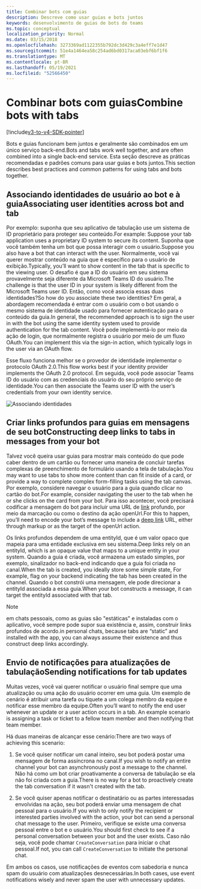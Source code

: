 ```yaml
---
title: Combinar bots com guias
description: Descreve como usar guias e bots juntos
keywords: desenvolvimento de guias de bots do teams
ms.topic: conceptual
localization_priority: Normal
ms.date: 03/15/2018
ms.openlocfilehash: 3273369ad1122355b792dc3d429c3a4eff7e1d47
ms.sourcegitcommit: 51e4a1464ea58c254ad6bd0317aca03ebf6bf1f6
ms.translationtype: MT
ms.contentlocale: pt-BR
ms.lasthandoff: 05/19/2021
ms.locfileid: "52566450"
---
```

# <a name="combine-bots-with-tabs"></a><span data-ttu-id="122ec-104">Combinar bots com guias</span><span class="sxs-lookup"><span data-stu-id="122ec-104">Combine bots with tabs</span></span>

[!include[v3-to-v4-SDK-pointer](~/includes/v3-to-v4-pointer-bots.md)]

<span data-ttu-id="122ec-105">Bots e guias funcionam bem juntos e geralmente são combinados em um único serviço back-end.</span><span class="sxs-lookup"><span data-stu-id="122ec-105">Bots and tabs work well together, and are often combined into a single back-end service.</span></span> <span data-ttu-id="122ec-106">Esta seção descreve as práticas recomendadas e padrões comuns para usar guias e bots juntos.</span><span class="sxs-lookup"><span data-stu-id="122ec-106">This section describes best practices and common patterns for using tabs and bots together.</span></span>

## <a name="associating-user-identities-across-bot-and-tab"></a><span data-ttu-id="122ec-107">Associando identidades de usuário ao bot e à guia</span><span class="sxs-lookup"><span data-stu-id="122ec-107">Associating user identities across bot and tab</span></span>

<span data-ttu-id="122ec-108">Por exemplo: suponha que seu aplicativo de tabulação use um sistema de ID proprietário para proteger seu conteúdo.</span><span class="sxs-lookup"><span data-stu-id="122ec-108">For example: Suppose your tab application uses a proprietary ID system to secure its content.</span></span> <span data-ttu-id="122ec-109">Suponha que você também tenha um bot que possa interagir com o usuário.</span><span class="sxs-lookup"><span data-stu-id="122ec-109">Suppose you also have a bot that can interact with the user.</span></span> <span data-ttu-id="122ec-110">Normalmente, você vai querer mostrar conteúdo na guia que é específico para o usuário de exibição.</span><span class="sxs-lookup"><span data-stu-id="122ec-110">Typically, you’ll want to show content in the tab that is specific to the viewing user.</span></span> <span data-ttu-id="122ec-111">O desafio é que a ID do usuário em seu sistema provavelmente seja diferente da Microsoft Teams ID do usuário.</span><span class="sxs-lookup"><span data-stu-id="122ec-111">The challenge is that the user ID in your system is likely different from the Microsoft Teams user ID.</span></span> <span data-ttu-id="122ec-112">Então, como você associa essas duas identidades?</span><span class="sxs-lookup"><span data-stu-id="122ec-112">So how do you associate these two identities?</span></span>
<span data-ttu-id="122ec-113">Em geral, a abordagem recomendada é entrar com o usuário com o bot usando o mesmo sistema de identidade usado para fornecer autenticação para o conteúdo da guia.</span><span class="sxs-lookup"><span data-stu-id="122ec-113">In general, the recommended approach is to sign the user in with the bot using the same identity system used to provide authentication for the tab content.</span></span> <span data-ttu-id="122ec-114">Você pode implementá-lo por meio da ação de login, que normalmente registra o usuário por meio de um fluxo OAuth.</span><span class="sxs-lookup"><span data-stu-id="122ec-114">You can implement this via the sign-in action, which typically logs in the user via an OAuth flow.</span></span>

<span data-ttu-id="122ec-115">Esse fluxo funciona melhor se o provedor de identidade implementar o protocolo OAuth 2.0.</span><span class="sxs-lookup"><span data-stu-id="122ec-115">This flow works best if your identity provider implements the OAuth 2.0 protocol.</span></span> <span data-ttu-id="122ec-116">Em seguida, você pode associar Teams ID do usuário com as credenciais do usuário do seu próprio serviço de identidade.</span><span class="sxs-lookup"><span data-stu-id="122ec-116">You can then associate the Teams user ID with the user’s credentials from your own identity service.</span></span>

   ![Associando identidades](~/assets/images/bots/associating_contexts.png)

## <a name="constructing-deep-links-to-tabs-in-messages-from-your-bot"></a><span data-ttu-id="122ec-118">Criar links profundos para guias em mensagens de seu bot</span><span class="sxs-lookup"><span data-stu-id="122ec-118">Constructing deep links to tabs in messages from your bot</span></span>

<span data-ttu-id="122ec-119">Talvez você queira usar guias para mostrar mais conteúdo do que pode caber dentro de um cartão ou fornecer uma maneira de concluir tarefas complexas de preenchimento de formulário usando a tela de tabulação.</span><span class="sxs-lookup"><span data-stu-id="122ec-119">You may want to use tabs to show more content than can fit inside of a card, or provide a way to complete complex form-filling tasks using the tab canvas.</span></span> <span data-ttu-id="122ec-120">Por exemplo, considere navegar o usuário para a guia quando clicar no cartão do bot.</span><span class="sxs-lookup"><span data-stu-id="122ec-120">For example, consider navigating the user to the tab when he or she clicks on the card from your bot.</span></span> <span data-ttu-id="122ec-121">Para isso acontecer, você precisará codificar a mensagem do bot para incluir uma URL de [link](~/concepts/build-and-test/deep-links.md) profundo, por meio da marcação ou como o destino da ação openUrl.</span><span class="sxs-lookup"><span data-stu-id="122ec-121">For this to happen, you’ll need to encode your bot’s message to include a [deep link](~/concepts/build-and-test/deep-links.md) URL, either through markup or as the target of the openUrl action.</span></span>

<span data-ttu-id="122ec-122">Os links profundos dependem de uma entityId, que é um valor opaco que mapeia para uma entidade exclusiva em seu sistema.</span><span class="sxs-lookup"><span data-stu-id="122ec-122">Deep links rely on an entityId, which is an opaque value that maps to a unique entity in your system.</span></span> <span data-ttu-id="122ec-123">Quando a guia é criada, você armazena um estado simples, por exemplo, sinalizador no back-end indicando que a guia foi criada no canal.</span><span class="sxs-lookup"><span data-stu-id="122ec-123">When the tab is created, you ideally store some simple state, For example, flag on your backend indicating the tab has been created in the channel.</span></span> <span data-ttu-id="122ec-124">Quando o bot constrói uma mensagem, ele pode direcionar a entityId associada a essa guia.</span><span class="sxs-lookup"><span data-stu-id="122ec-124">When your bot constructs a message, it can target the entityId associated with that tab.</span></span>

> [!NOTE]
> <span data-ttu-id="122ec-125">em chats pessoais, como as guias são "estáticas" e instaladas com o aplicativo, você sempre pode supor sua existência e, assim, construir links profundos de acordo.</span><span class="sxs-lookup"><span data-stu-id="122ec-125">in personal chats, because tabs are “static” and installed with the app, you can always assume their existence and thus construct deep links accordingly.</span></span>

## <a name="sending-notifications-for-tab-updates"></a><span data-ttu-id="122ec-126">Envio de notificações para atualizações de tabulação</span><span class="sxs-lookup"><span data-stu-id="122ec-126">Sending notifications for tab updates</span></span>

<span data-ttu-id="122ec-127">Muitas vezes, você vai querer notificar o usuário final sempre que uma atualização ou uma ação do usuário ocorrer em uma guia. Um exemplo de cenário é atribuir uma tarefa ou tíquete a um colega membro da equipe e notificar esse membro da equipe.</span><span class="sxs-lookup"><span data-stu-id="122ec-127">Often you’ll want to notify the end user whenever an update or a user action occurs in a tab. An example scenario is assigning a task or ticket to a fellow team member and then notifying that team member.</span></span>

<span data-ttu-id="122ec-128">Há duas maneiras de alcançar esse cenário:</span><span class="sxs-lookup"><span data-stu-id="122ec-128">There are two ways of achieving this scenario:</span></span>

1. <span data-ttu-id="122ec-129">Se você quiser notificar um canal inteiro, seu bot poderá postar uma mensagem de forma assíncrona no canal.</span><span class="sxs-lookup"><span data-stu-id="122ec-129">If you wish to notify an entire channel your bot can asynchronously post a message to the channel.</span></span> <span data-ttu-id="122ec-130">Não há como um bot criar proativamente a conversa de tabulação se ela não foi criada com a guia.</span><span class="sxs-lookup"><span data-stu-id="122ec-130">There is no way for a bot to proactively create the tab conversation if it wasn't created with the tab.</span></span>

2. <span data-ttu-id="122ec-131">Se você quiser apenas notificar o destinatário ou as partes interessadas envolvidas na ação, seu bot poderá enviar uma mensagem de chat pessoal para o usuário.</span><span class="sxs-lookup"><span data-stu-id="122ec-131">If you wish to only notify the recipient or interested parties involved with the action, your bot can send a personal chat message to the user.</span></span> <span data-ttu-id="122ec-132">Primeiro, verifique se existe uma conversa pessoal entre o bot e o usuário.</span><span class="sxs-lookup"><span data-stu-id="122ec-132">You should first check to see if a personal conversation between your bot and the user exists.</span></span> <span data-ttu-id="122ec-133">Caso não seja, você pode chamar `CreateConversation` para iniciar o chat pessoal.</span><span class="sxs-lookup"><span data-stu-id="122ec-133">If not, you can call `CreateConversation` to initiate the personal chat.</span></span>

<span data-ttu-id="122ec-134">Em ambos os casos, use notificações de eventos com sabedoria e nunca spam do usuário com atualizações desnecessárias.</span><span class="sxs-lookup"><span data-stu-id="122ec-134">In both cases, use event notifications wisely and never spam the user with unnecessary updates.</span></span>
